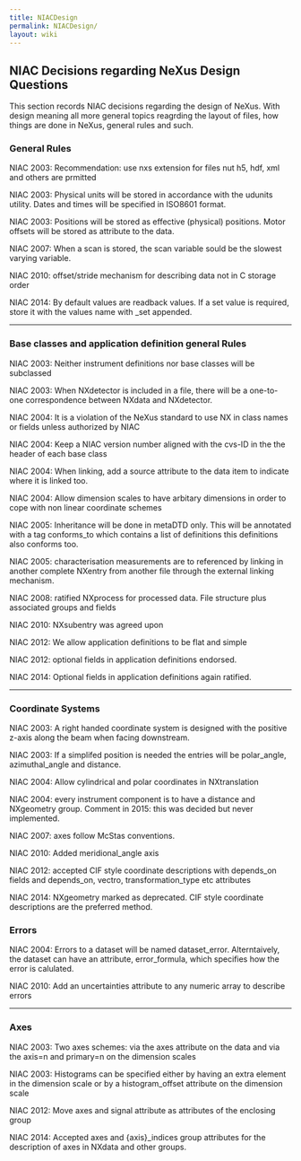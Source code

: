 ```yaml
---
title: NIACDesign
permalink: NIACDesign/
layout: wiki
---
```


NIAC Decisions regarding NeXus Design Questions
-----------------------------------------------

This section records NIAC decisions regarding the design of NeXus. With
design meaning all more general topics reagrding the layout of files,
how things are done in NeXus, general rules and such.

### General Rules

NIAC 2003: Recommendation: use nxs extension for files nut h5, hdf, xml
and others are prmitted

NIAC 2003: Physical units will be stored in accordance with the udunits
utility. Dates and times will be specified in ISO8601 format.

NIAC 2003: Positions will be stored as effective (physical) positions.
Motor offsets will be stored as attribute to the data.

NIAC 2007: When a scan is stored, the scan variable sould be the slowest
varying variable.

NIAC 2010: offset/stride mechanism for describing data not in C storage
order

NIAC 2014: By default values are readback values. If a set value is
required, store it with the values name with \_set appended.

------------------------------------------------------------------------

### Base classes and application definition general Rules

NIAC 2003: Neither instrument definitions nor base classes will be
subclassed

NIAC 2003: When NXdetector is included in a file, there will be a
one-to-one correspondence between NXdata and NXdetector.

NIAC 2004: It is a violation of the NeXus standard to use NX in class
names or fields unless authorized by NIAC

NIAC 2004: Keep a NIAC version number aligned with the cvs-ID in the the
header of each base class

NIAC 2004: When linking, add a source attribute to the data item to
indicate where it is linked too.

NIAC 2004: Allow dimension scales to have arbitary dimensions in order
to cope with non linear coordinate schemes

NIAC 2005: Inheritance will be done in metaDTD only. This will be
annotated with a tag conforms\_to which contains a list of definitions
this definitions also conforms too.

NIAC 2005: characterisation measurements are to referenced by linking in
another complete NXentry from another file through the external linking
mechanism.

NIAC 2008: ratified NXprocess for processed data. File structure plus
associated groups and fields

NIAC 2010: NXsubentry was agreed upon

NIAC 2012: We allow application definitions to be flat and simple

NIAC 2012: optional fields in application definitions endorsed.

NIAC 2014: Optional fields in application definitions again ratified.

------------------------------------------------------------------------

### Coordinate Systems

NIAC 2003: A right handed coordinate system is designed with the
positive z-axis along the beam when facing downstream.

NIAC 2003: If a simplifed position is needed the entries will be
polar\_angle, azimuthal\_angle and distance.

NIAC 2004: Allow cylindrical and polar coordinates in NXtranslation

NIAC 2004: every instrument component is to have a distance and
NXgeometry group. Comment in 2015: this was decided but never
implemented.

NIAC 2007: axes follow McStas conventions.

NIAC 2010: Added meridional\_angle axis

NIAC 2012: accepted CIF style coordinate descriptions with depends\_on
fields and depends\_on, vectro, transformation\_type etc attributes

NIAC 2014: NXgeometry marked as deprecated. CIF style coordinate
descriptions are the preferred method.

### Errors

NIAC 2004: Errors to a dataset will be named dataset\_error.
Alterntaively, the dataset can have an attribute, error\_formula, which
specifies how the error is calulated.

NIAC 2010: Add an uncertainties attribute to any numeric array to
describe errors

------------------------------------------------------------------------

### Axes

NIAC 2003: Two axes schemes: via the axes attribute on the data and via
the axis=n and primary=n on the dimension scales

NIAC 2003: Histograms can be specified either by having an extra element
in the dimension scale or by a histogram\_offset attribute on the
dimension scale

NIAC 2012: Move axes and signal attribute as attributes of the enclosing
group

NIAC 2014: Accepted axes and {axis}\_indices group attributes for the
description of axes in NXdata and other groups.
